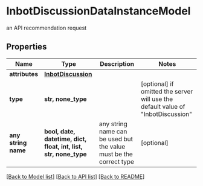 # InbotDiscussionDataInstanceModel

an API recommendation request

## Properties
Name | Type | Description | Notes
------------ | ------------- | ------------- | -------------
**attributes** | [**InbotDiscussion**](InbotDiscussion.md) |  | 
**type** | **str, none_type** |  | [optional]  if omitted the server will use the default value of "InbotDiscussion"
**any string name** | **bool, date, datetime, dict, float, int, list, str, none_type** | any string name can be used but the value must be the correct type | [optional]

[[Back to Model list]](../README.md#documentation-for-models) [[Back to API list]](../README.md#documentation-for-api-endpoints) [[Back to README]](../README.md)



